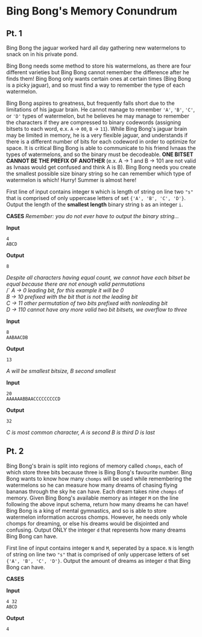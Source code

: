 
<h1> Bing Bong's Memory Conundrum </h1>

<h2>Pt. 1</h2>
Bing Bong the jaguar worked hard all day gathering new watermelons to snack on in his private pond.

Bing Bong needs some method to store his watermelons, as there are four different varieties but Bing Bong cannot remember the difference after he finds them! Bing Bong only wants certain ones at certain times (Bing Bong is a picky jaguar), and so must find a way to remember the type of each watermelon.

Bing Bong aspires to greatness, but frequently falls short due to the limitations of his jaguar brain. He cannot manage to remember `'A'`, `'B'`, `'C'`, or `'D'` types of watermelon, but he believes he may manage to remember the characters if they are compressed to binary codewords (assigning bitsets to each word, e.x. `A` -> `00`, `B` -> `11`). While Bing Bong's jaguar brain may be limited in memory, he is a very flexible jaguar, and understands if there is a different number of bits for each codeword in order to optimize for space. It is critical Bing Bong is able to communicate to his friend Ivnaas the types of watermelons, and so the binary must be decodeable. **ONE BITSET CANNOT BE THE PREFIX OF ANOTHER** (e.x. A -> 1 and B -> 101 are not valid as Ivnaas would get confused and think A is B). Bing Bong needs you create the smallest possible size binary string so he can remember which type of watermelon is which! Hurry! Summer is almost here!

First line of input contains integer `N` which is length of string on line two `"s"` that is comprised of only uppercase letters of set `{'A', 'B', 'C', 'D'}`. 
Output the length of the **smallest length** binary string `b` as an integer `i`.

**CASES**
*Remember: you do not ever have to output the binary string...*

**Input**
```
4
ABCD
```

**Output**
```
8
```
*Despite all characters having equal count, we cannot have each bitset be equal because there are not enough valid permutations*<br>/`
*A -> 0 leading bit, for this example it will be 0* <br>
*B -> 10 prefixed with the bit that is not the leading bit*<br>
*C -> 11 other permutation of two bits prefixed with nonleading bit*<br>
*D -> 110 cannot have any more valid two bit bitsets, we overflow to three*

**Input**
```
8
AABAACDB
```

**Output**
```
13
```
*A will be smallest bitsize, B second smallest*

**Input**
```
20
AAAAAABBAACCCCCCCCCD
```

**Output**
```
32
```
*C is most common character, A is second B is third D is last*

<h2>Pt. 2</h2>

Bing Bong's brain is split into regions of memory called `chomps`, each of which store three bits because three is Bing Bong's favourite number. Bing Bong wants to know how many `chomps` will be used while remembering the watermelons so he can measure how many dreams of chasing flying bananas through the sky he can have. Each dream takes nine `chomps` of memory. Given Bing Bong's available memory as integer `M` on the line following the above input schema, return how many dreams he can have! Bing Bong is a king of mental gymnastics, and so is able to store watermelon information accross chomps. However, he needs only whole chomps for dreaming, or else his dreams would be disjointed and confusing. Output ONLY the integer `d` that represents how many dreams Bing Bong can have.

First line of input contains integer `N` and `M`, seperated by a space. `N` is length of string on line two `"s"` that is comprised of only uppercase letters of set `{'A', 'B', 'C', 'D'}`.
Output the amount of dreams as integer `d` that Bing Bong can have.

**CASES**

**Input**
```
4 32
ABCD
```

**Output**
```
4
```